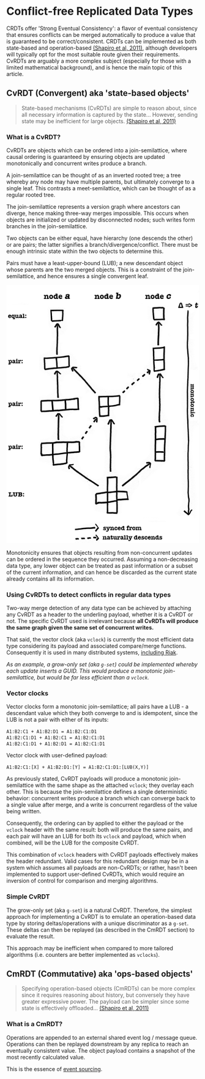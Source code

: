Conflict-free Replicated Data Types
====

CRDTs offer 'Strong Eventual Consistency': a flavor of eventual consistency that ensures conflicts can be merged automatically to produce a value that is guaranteed to be correct/consistent. CRDTs can be implemented as both state-based and operation-based [(Shapiro et al, 2011)][shapiro], although developers will typically opt for the most suitable route given their requirements. CvRDTs are arguably a more complex subject (especially for those with a limited mathematical background), and is hence the main topic of this article.

## CvRDT (Convergent) aka 'state-based objects'

> State-based mechanisms (CvRDTs) are simple to reason about, since all necessary information is captured by the state... However, sending state may be inefficient for large objects. [(Shapiro et al, 2011)][shapiro]

### What is a CvRDT?

CvRDTs are objects which can be ordered into a join-semilattice, where causal ordering is guaranteed by ensuring objects are updated monotonically and concurrent writes produce a branch.

A join-semilattice can be thought of as an inverted rooted tree; a tree whereby any node may have multiple parents, but ultimately converge to a single leaf. This contrasts a meet-semilattice, which can be thought of as a regular rooted tree.

The join-semilattice represents a version graph where ancestors can diverge, hence making three-way merges impossible. This occurs when objects are initialized or updated by disconnected nodes; such writes form branches in the join-semilattice.

Two objects can be either equal, have hierarchy (one descends the other) or are pairs; the latter signifies a branch/divergence/conflict. There must be enough intrinsic state within the two objects to determine this.

Pairs must have a least-upper-bound (LUB); a new descendant object whose parents are the two merged objects. This is a constraint of the join-semilattice, and hence ensures a single convergent leaf.

![CvRDTs produce a monotonic join-semilattice][semilattice]

Monotonicity ensures that objects resulting from non-concurrent updates can be ordered in the sequence they occurred. Assuming a non-decreasing data type, any lower object can be treated as past information or a subset of the current information, and can hence be discarded as the current state already contains all its information.

### Using CvRDTs to detect conflicts in regular data types

Two-way merge detection of any data type can be achieved by attaching any CvRDT as a header to the underling payload, whether it is a CvRDT or not. The specific CvRDT used is irrelevant because **all CvRDTs will produce the same graph given the same set of concurrent writes.**

That said, the vector clock (aka `vclock`) is currently the most efficient data type considering its payload and associated compare/merge functions. Consequently it is used in many distributed systems, [including Riak][riak].

*As an example, a grow-only set (aka `g-set`) could be implemented whereby each update inserts a GUID. This would produce a monotonic join-semilattice, but would be far less efficient than a `vclock`.*

### Vector clocks

Vector clocks form a monotonic join-semilattice; all pairs have a LUB - a descendant value which they both converge to and is idempotent, since the LUB is not a pair with either of its inputs:

    A1:B2:C1 + A1:B2:D1 = A1:B2:C1:D1
    A1:B2:C1:D1 + A1:B2:C1 = A1:B2:C1:D1
    A1:B2:C1:D1 + A1:B2:D1 = A1:B2:C1:D1

Vector clock with user-defined payload:

    A1:B2:C1:[X] + A1:B2:D1:[Y] = A1:B2:C1:D1:[LUB(X,Y)]

As previously stated, CvRDT payloads will produce a monotonic join-semilattice with the same shape as the attached `vclock`; they overlay each other. This is because the join-semilattice defines a single deterministic behavior: concurrent writes produce a branch which can converge back to a single value after merge, and a write is concurrent regardless of the value being written.

Consequently, the ordering can by applied to either the payload or the `vclock` header with the same result: both will produce the same pairs, and each pair will have an LUB for both its `vclock` and payload, which when combined, will be the LUB for the composite CvRDT.

This combination of `vclock` headers with CvRDT payloads effectively makes the header redundant. Valid cases for this redundant design may be in a system which assumes all payloads are non-CvRDTs; or rather, hasn't been implemented to support user-defined CvRDTs, which would require an inversion of control for comparison and merging algorithms.

### Simple CvRDT

The grow-only set (aka `g-set`) is a natural CvRDT. Therefore, the simplest approach for implementing a CvRDT is to emulate an operation-based data type by storing deltas/operations with a unique discriminator as a `g-set`. These deltas can then be replayed (as described in the CmRDT section) to evaluate the result.

This approach may be inefficient when compared to more tailored algorithms (i.e. counters are better implemented as `vclocks`).

## CmRDT (Commutative) aka 'ops-based objects'

> Specifying operation-based objects (CmRDTs) can be more complex since it requires reasoning about history, but conversely they have greater expressive power. The payload can be simpler since some state is effectively offloaded...  [(Shapiro et al, 2011)][shapiro]

### What is a CmRDT?

Operations are appended to an external shared event log / message queue. Operations can then be replayed downstream by any replica to reach an eventually consistent value. The object payload contains a snapshot of the most recently calculated value.

This is the essence of [event sourcing][eventsourcing].

[shapiro]: http://hal.upmc.fr/docs/00/55/55/88/PDF/techreport.pdf  "A comprehensive study of Convergent and Commutative Replicated Data Types, Shapiro et al (2011)"
[riak]: http://docs.basho.com/riak/latest/theory/concepts/Vector-Clocks/  "Vector Clocks in Riak"
[eventsourcing]: http://martinfowler.com/eaaDev/EventSourcing.html  "Event Sourcing by Martin Fowler"
[semilattice]: images/monotonic-join-semilattice.gif  "CvRDTs produce a monotonic join-semilattice"
